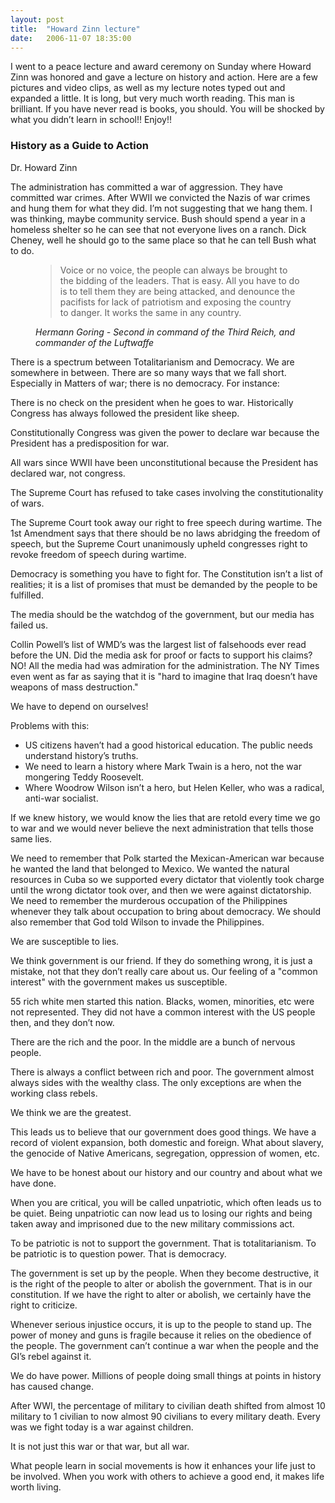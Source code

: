 ```yaml
---
layout: post
title:  "Howard Zinn lecture"
date:   2006-11-07 18:35:00
---
```

I went to a peace lecture and award ceremony on Sunday where Howard Zinn was honored and gave a lecture on history and action. Here are a few pictures and video clips, as well as my lecture notes typed out and expanded a little. It is long, but very much worth reading. This man is brilliant. If you have never read is books, you should. You will be shocked by what you didn’t learn in school!! Enjoy!!


### History as a Guide to Action
Dr. Howard Zinn

The administration has committed a war of aggression. They have committed war crimes. After WWII we convicted the Nazis of war crimes and hung them for what they did. I’m not suggesting that we hang them. I was thinking, maybe community service. Bush should spend a year in a homeless shelter so he can see that not everyone lives on a ranch. Dick Cheney, well he should go to the same place so that he can tell Bush what to do.

<figure class="quote">
    <blockquote>
        <p>Voice or no voice, the people can always be brought to the bidding of the leaders. That is easy. All you have to do is to tell them they are being attacked, and denounce the pacifists for lack of patriotism and exposing the country to danger. It works the same in any country.</p>
    </blockquote>
    <figcaption class="source"><cite>Hermann Goring - Second in command of the Third Reich, and commander of the Luftwaffe</cite></figcaption>
</figure>

There is a spectrum between Totalitarianism and Democracy. We are somewhere in between. There are so many ways that we fall short. Especially in Matters of war; there is no democracy. For instance:

There is no check on the president when he goes to war. Historically Congress has always followed the president like sheep.

Constitutionally Congress was given the power to declare war because the President has a predisposition for war.

All wars since WWII have been unconstitutional because the President has declared war, not congress.

The Supreme Court has refused to take cases involving the constitutionality of wars.

The Supreme Court took away our right to free speech during wartime. The 1st Amendment says that there should be no laws abridging the freedom of speech, but the Supreme Court unanimously upheld congresses right to revoke freedom of speech during wartime.

Democracy is something you have to fight for. The Constitution isn’t a list of realities; it is a list of promises that must be demanded by the people to be fulfilled.

The media should be the watchdog of the government, but our media has failed us.

Collin Powell’s list of WMD’s was the largest list of falsehoods ever read before the UN. Did the media ask for proof or facts to support his claims? NO! All the media had was admiration for the administration. The NY Times even went as far as saying that it is "hard to imagine that Iraq doesn’t have weapons of mass destruction."

We have to depend on ourselves!

Problems with this:

* US citizens haven’t had a good historical education. The public needs understand history’s truths.
* We need to learn a history where Mark Twain is a hero, not the war mongering Teddy Roosevelt.
* Where Woodrow Wilson isn’t a hero, but Helen Keller, who was a radical, anti-war socialist.

If we knew history, we would know the lies that are retold every time we go to war and we would never believe the next administration that tells those same lies.

We need to remember that Polk started the Mexican-American war because he wanted the land that belonged to Mexico. We wanted the natural resources in Cuba so we supported every dictator that violently took charge until the wrong dictator took over, and then we were against dictatorship. We need to remember the murderous occupation of the Philippines whenever they talk about occupation to bring about democracy. We should also remember that God told Wilson to invade the Philippines.

We are susceptible to lies.

We think government is our friend. If they do something wrong, it is just a mistake, not that they don’t really care about us. Our feeling of a "common interest" with the government makes us susceptible.

55 rich white men started this nation. Blacks, women, minorities, etc were not represented. They did not have a common interest with the US people then, and they don’t now.

There are the rich and the poor. In the middle are a bunch of nervous people.

There is always a conflict between rich and poor. The government almost always sides with the wealthy class. The only exceptions are when the working class rebels.

We think we are the greatest.

This leads us to believe that our government does good things. We have a record of violent expansion, both domestic and foreign. What about slavery, the genocide of Native Americans, segregation, oppression of women, etc.

We have to be honest about our history and our country and about what we have done.

When you are critical, you will be called unpatriotic, which often leads us to be quiet. Being unpatriotic can now lead us to losing our rights and being taken away and imprisoned due to the new military commissions act.

To be patriotic is not to support the government. That is totalitarianism. To be patriotic is to question power. That is democracy.

The government is set up by the people. When they become destructive, it is the right of the people to alter or abolish the government. That is in our constitution. If we have the right to alter or abolish, we certainly have the right to criticize.

Whenever serious injustice occurs, it is up to the people to stand up. The power of money and guns is fragile because it relies on the obedience of the people. The government can’t continue a war when the people and the GI’s rebel against it.

We do have power. Millions of people doing small things at points in history has caused change.

After WWI, the percentage of military to civilian death shifted from almost 10 military to 1 civilian to now almost 90 civilians to every military death. Every was we fight today is a war against children.

It is not just this war or that war, but all war.

What people learn in social movements is how it enhances your life just to be involved. When you work with others to achieve a good end, it makes life worth living.
